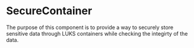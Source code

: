 # SecureContainer
The purpose of this component is to provide a way to securely store sensitive data through LUKS containers while checking the integirty of the data.
